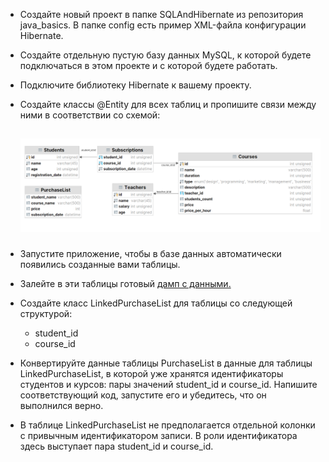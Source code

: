 - Создайте новый проект в папке SQLAndHibernate из репозитория java_basics. В папке config есть пример XML-файла конфигурации Hibernate.
- Создайте отдельную пустую базу данных MySQL, к которой будете подключаться в этом проекте и с которой будете работать.
- Подключите библиотеку Hibernate к вашему проекту.
- Создайте классы @Entity для всех таблиц и пропишите связи между ними в соответствии со схемой:
  <h2 align="center">

  ![image](./readme_assets/db-schema.png )</h2>
- Запустите приложение, чтобы в базе данных автоматически появились созданные вами таблицы.
- Залейте в эти таблицы готовый <a  href="https://drive.google.com/file/d/1gJDwleoKffnRzwkbHtkV-8d7sSdYCWu3/view">дамп с данными.</a></h2> 
- Создайте класс LinkedPurchaseList для таблицы со следующей структурой:
  - student_id
  - course_id
- Конвертируйте данные таблицы PurchaseList в данные для таблицы LinkedPurchaseList, в которой уже хранятся идентификаторы студентов и курсов: пары значений student_id и course_id. Напишите соответствующий код, запустите его и убедитесь, что он выполнился верно.
- В таблице LinkedPurchaseList не предполагается отдельной колонки с привычным идентификатором записи. В роли идентификатора здесь выступает пара student_id и course_id.
